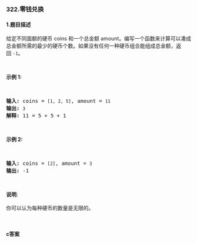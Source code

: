 ### 322.零钱兑换

#### 1.题目描述

<p>给定不同面额的硬币 coins 和一个总金额 amount。编写一个函数来计算可以凑成总金额所需的最少的硬币个数。如果没有任何一种硬币组合能组成总金额，返回&nbsp;<code>-1</code>。</p><br/><p><strong>示例&nbsp;1:</strong></p><br/><pre><strong>输入: </strong>coins = <code>[1, 2, 5]</code>, amount = <code>11</code><br/><strong>输出: </strong><code>3</code> <br/><strong>解释:</strong> 11 = 5 + 5 + 1</pre><br/><p><strong>示例 2:</strong></p><br/><pre><strong>输入: </strong>coins = <code>[2]</code>, amount = <code>3</code><br/><strong>输出: </strong>-1</pre><br/><p><strong>说明</strong>:<br><br/>你可以认为每种硬币的数量是无限的。</p><br/>

#### c答案

```c

